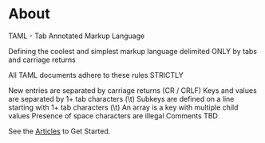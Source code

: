 # About

TAML - Tab Annotated Markup Language

Defining the coolest and simplest markup language delimited ONLY by tabs and carriage returns

All TAML documents adhere to these rules STRICTLY

New entries are separated by carriage returns (CR / CRLF)
Keys and values are separated by 1+ tab characters (\t)
Subkeys are defined on a line starting with 1+ tab characters (\t)
An array is a key with multiple child values
Presence of space characters are illegal
Comments TBD

See the [Articles](articles/README.md) to Get Started.
